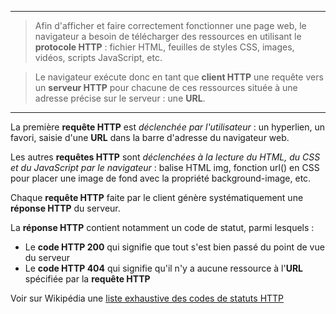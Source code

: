 ***

> Afin d'afficher et faire correctement fonctionner une page web, le navigateur a besoin de télécharger des ressources en utilisant le **protocole HTTP** : fichier HTML, feuilles de styles CSS, images, vidéos, scripts JavaScript, etc.

> Le navigateur exécute donc en tant que **client HTTP** une requête vers un **serveur HTTP** pour chacune de ces ressources située à une adresse précise sur le serveur : une **URL**.

***

La première **requête HTTP** est *déclenchée par l'utilisateur* : un hyperlien, un favori, saisie d'une **URL** dans la barre d'adresse du navigateur web.

Les autres **requêtes HTTP** sont *déclenchées à la lecture du HTML, du CSS et du JavaScript par le navigateur* : balise HTML img, fonction url() en CSS pour placer une image de fond avec la propriété background-image, etc.

Chaque **requête HTTP** faite par le client génère systématiquement une **réponse HTTP** du serveur.

La **réponse HTTP** contient notamment un code de statut, parmi lesquels :

* Le **code HTTP 200** qui signifie que tout s'est bien passé du point de vue du serveur
* Le **code HTTP 404** qui signifie qu'il n'y a aucune ressource à l'**URL** spécifiée par la **requête HTTP**

Voir sur Wikipédia une <a href="https://fr.wikipedia.org/wiki/Liste_des_codes_HTTP" target="_blank">liste exhaustive des codes de statuts HTTP</a>